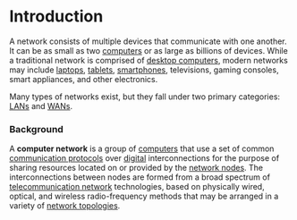 # Introduction

A network consists of multiple devices that communicate with one another.  It can be as small as two [computers](https://techterms.com/definition/computer) or as large as billions of devices.  While a traditional network is comprised of [desktop computers](https://techterms.com/definition/desktop_computer), modern networks may include [laptops](https://techterms.com/definition/laptop), [tablets](https://techterms.com/definition/tablet), [smartphones](https://techterms.com/definition/smartphone), televisions, gaming consoles, smart appliances, and other electronics.

Many types of networks exist, but they fall under two primary categories: [LANs](https://techterms.com/definition/lan) and [WANs](https://techterms.com/definition/wan).

### Background

A **computer network** is a group of [computers](https://en.wikipedia.org/wiki/Computer) that use a set of common [communication protocols](https://en.wikipedia.org/wiki/Communication_protocol) over [digital](https://en.wikipedia.org/wiki/Digital_signal) interconnections for the purpose of sharing resources located on or provided by the [network nodes](https://en.wikipedia.org/wiki/Node_(networking)). The interconnections between nodes are formed from a broad spectrum of [telecommunication network](https://en.wikipedia.org/wiki/Telecommunication_network) technologies, based on physically wired, optical, and wireless radio-frequency methods that may be arranged in a variety of [network topologies](https://en.wikipedia.org/wiki/Network_topology).